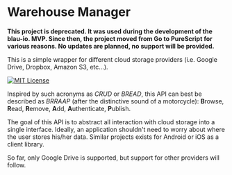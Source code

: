 # Warehouse Manager

**This project is deprecated. It was used during the development of the blau-io.
MVP. Since then, the project moved from Go to PureScript for various reasons. No
updates are planned, no support will be provided.**

This is a simple wrapper for different cloud storage providers (i.e. Google Drive, Dropbox, Amazon S3, etc...).

[![MIT License](https://img.shields.io/badge/license-MIT-blue.svg)](LICENSE)

Inspired by such acronyms as *CRUD* or *BREAD*, this API can best be described as *BRRAAP* (after the distinctive sound of a motorcycle): **B**rowse, **R**ead, **R**emove, **A**dd, **A**uthenticate, **P**ublish.

The goal of this API is to abstract all interaction with cloud storage into a single interface. Ideally, an application shouldn't need to worry about where the user stores his/her data. Similar projects exists for Android or iOS as a client library.

So far, only Google Drive is supported, but support for other providers will follow.
